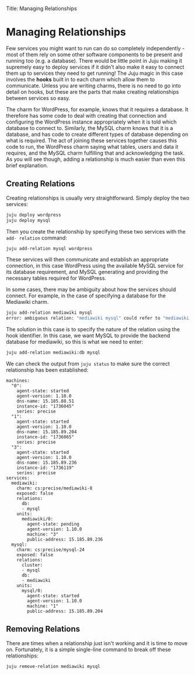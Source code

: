 Title: Managing Relationships
# Managing Relationships

Few services you might want to run can do so completely independently - most of
them rely on some other software components to be present and running too (e.g.
a database). There would be little point in Juju making it supremely easy to
deploy services if it didn't also make it easy to connect them up to services
they need to get running! The Juju magic in this case involves the **hooks**
built in to each charm which allow them to communicate. Unless you are writing
charms, there is no need to go into detail on hooks, but these are the parts
that make creating relationships between services so easy.

The charm for WordPress, for example, knows that it requires a database. It
therefore has some code to deal with creating that connection and configuring
the WordPress instance appropriately when it is told which database to connect
to. Similarly, the MySQL charm knows that it is a database, and has code to
create different types of database depending on what is required. The act of
joining these services together causes this code to run, the WordPress charm
saying what tables, users and data it requires, and the MySQL charm fulfilling
that and acknowledging the task. As you will see though, adding a relationship
is much easier than even this brief explanation.


## Creating Relations

Creating relationships is usually very straightforward. Simply deploy the two
services:

```bash
juju deploy wordpress
juju deploy mysql
```

Then you create the relationship by specifying these two services with the `add-
relation` command:

```bash
juju add-relation mysql wordpress
```

These services will then communicate and establish an appropriate connection,
in this case WordPress using the available MySQL service for its database
requirement, and MySQL generating and providing the necessary tables required
for WordPress.

In some cases, there may be ambiguity about how the services should connect. For
example, in the case of specifying a database for the Mediawiki charm.

```bash
juju add-relation mediawiki mysql
error: ambiguous relation: "mediawiki mysql" could refer to "mediawiki:db mysql:db"; "mediawiki:slave mysql:db"
```

The solution in this case is to specify the nature of the relation using the
hook identifier. In this case, we want MySQL to provide the backend database
for mediawiki, so this is what we need to enter:

```bash
juju add-relation mediawiki:db mysql
```

We can check the output from `juju status` to make sure the correct relationship
has been established:

```no-highlight
machines:
  "0":
    agent-state: started
    agent-version: 1.10.0
    dns-name: 15.185.88.51
    instance-id: "1736045"
    series: precise
  "1":
    agent-state: started
    agent-version: 1.10.0
    dns-name: 15.185.89.204
    instance-id: "1736065"
    series: precise
  "3":
    agent-state: started
    agent-version: 1.10.0
    dns-name: 15.185.89.236
    instance-id: "1736119"
    series: precise
services:
  mediawiki:
    charm: cs:precise/mediawiki-8
    exposed: false
    relations:
      db:
      - mysql
    units:
      mediawiki/0:
        agent-state: pending
        agent-version: 1.10.0
        machine: "3"
        public-address: 15.185.89.236
  mysql:
    charm: cs:precise/mysql-24
    exposed: false
    relations:
      cluster:
      - mysql
      db:
      - mediawiki
    units:
      mysql/0:
        agent-state: started
        agent-version: 1.10.0
        machine: "1"
        public-address: 15.185.89.204
```


## Removing Relations

There are times when a relationship just isn't working and it is time to move
on. Fortunately, it is a simple single-line command to break off these
relationships:

```bash
juju remove-relation mediawiki mysql
```
